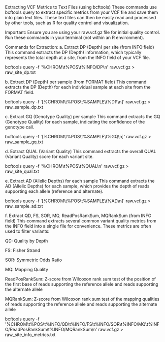 Extracting VCF Metrics to Text Files (using bcftools)
These commands use bcftools query to extract specific metrics from your VCF file and save them into plain text files. These text files can then be easily read and processed by other tools, such as R for quality control and visualization.

Important: Ensure you are using your raw.vcf.gz file for initial quality control. Run these commands in your terminal (not within an R environment).

Commands for Extraction:
a. Extract DP (Depth) per site (from INFO field)
This command extracts the DP (Depth) information, which typically represents the total depth at a site, from the INFO field of your VCF file.

bcftools query -f '%CHROM\t%POS\t%INFO/DP\n' raw.vcf.gz > raw_site_dp.txt

b. Extract DP (Depth) per sample (from FORMAT field)
This command extracts the DP (Depth) for each individual sample at each site from the FORMAT field.

bcftools query -f '[%CHROM\t%POS\t%SAMPLE\t%DP\n]' raw.vcf.gz > raw_sample_dp.txt

c. Extract GQ (Genotype Quality) per sample
This command extracts the GQ (Genotype Quality) for each sample, indicating the confidence of the genotype call.

bcftools query -f '[%CHROM\t%POS\t%SAMPLE\t%GQ\n]' raw.vcf.gz > raw_sample_gq.txt

d. Extract QUAL (Variant Quality)
This command extracts the overall QUAL (Variant Quality) score for each variant site.

bcftools query -f '%CHROM\t%POS\t%QUAL\n' raw.vcf.gz > raw_site_qual.txt

e. Extract AD (Allelic Depths) for each sample
This command extracts the AD (Allelic Depths) for each sample, which provides the depth of reads supporting each allele (reference and alternate).

bcftools query -f '[%CHROM\t%POS\t%SAMPLE\t%AD\n]' raw.vcf.gz > raw_sample_ad.txt

f. Extract QD, FS, SOR, MQ, ReadPosRankSum, MQRankSum (from INFO field)
This command extracts several common variant quality metrics from the INFO field into a single file for convenience. These metrics are often used to filter variants:

QD: Quality by Depth

FS: Fisher Strand

SOR: Symmetric Odds Ratio

MQ: Mapping Quality

ReadPosRankSum: Z-score from Wilcoxon rank sum test of the position of the first base of reads supporting the reference allele and reads supporting the alternate allele

MQRankSum: Z-score from Wilcoxon rank sum test of the mapping qualities of reads supporting the reference allele and reads supporting the alternate allele

bcftools query -f '%CHROM\t%POS\t%INFO/QD\t%INFO/FS\t%INFO/SOR\t%INFO/MQ\t%INFO/ReadPosRankSum\t%INFO/MQRankSum\n' raw.vcf.gz > raw_site_info_metrics.txt
